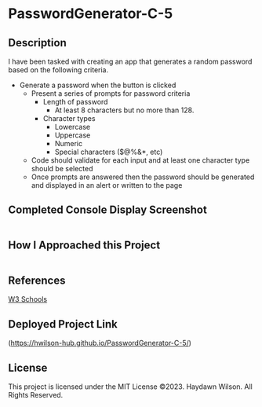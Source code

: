 # PasswordGenerator-C-5

## Description 
I have been tasked with creating an app that generates a random password based on the following criteria.

* Generate a password when the button is clicked
  * Present a series of prompts for password criteria
    * Length of password
      * At least 8 characters but no more than 128.
    * Character types
      * Lowercase
      * Uppercase
      * Numeric
      * Special characters ($@%&*, etc)
  * Code should validate for each input and at least one character type should be selected
  * Once prompts are answered then the password should be generated and displayed in an alert or written to the page
  

## Completed Console Display Screenshot

![]( )


## How I Approached this Project

```Pseudocode

```


## References
[W3 Schools ](https://www.w3schools.com/js/default.asp )


## Deployed Project Link 
(https://hwilson-hub.github.io/PasswordGenerator-C-5/)


## License

This project is licensed under the MIT License
©2023. Haydawn Wilson. All Rights Reserved.
